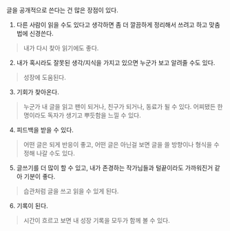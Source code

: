 글을 공개적으로 쓴다는 건 많은 장점이 있다.

1. 다른 사람이 읽을 수도 있다고 생각하면 좀 더 깔끔하게 정리해서 쓰려고 하고 맞춤법에 신경쓴다.

> 내가 다시 찾아 읽기에도 좋다.

2. 내가 혹시라도 잘못된 생각/지식을 가지고 있으면 누군가 보고 알려줄 수도 있다.

> 성장에 도움된다.

3. 기회가 찾아온다.

> 누군가 내 글을 읽고 팬이 되거나, 친구가 되거나, 동료가 될 수 있다.
> 어찌됐든 한 명이라도 독자가 생기고
> 뿌듯함을 느낄 수 있다.

4. 피드백을 받을 수 있다.

> 어떤 글은 되게 반응이 좋고, 어떤 글은 아닌걸 보면 글을 쓸 방향이나 형식을 수정해 나갈 수도 있다.

5. 글쓰기를 더 많이 할 수 있고, 내가 존경하는 작가님들과 털끝이라도 가까워진거 같아 기분이 좋다.

> 습관처럼 글을 쓰고 읽을 수 있게 된다.

6. 기록이 된다.

> 시간이 흐르고 보면 내 성장 기록을 모두가 함께 볼 수 있다.
